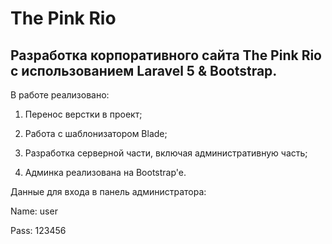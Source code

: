 # The Pink Rio

## Разработка корпоративного сайта The Pink Rio с использованием Laravel 5 & Bootstrap.

В работе реализовано:

1. Перенос верстки в проект;

2. Работа с шаблонизатором Blade;

3. Разработка серверной части, включая административную часть;

4. Админка реализована на Bootstrap'e.

Данные для входа в панель администратора:

Name: user

Pass: 123456

